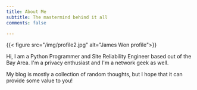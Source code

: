 ```yaml
---
title: About Me
subtitle: The mastermind behind it all
comments: false

---
```

{{< figure src="/img/profile2.jpg" alt="James Won profile">}}

Hi, I am a Python Programmer and Site Reliability Engineer based out of the Bay Area. I'm a privacy enthusiast and I'm a network geek as well.   

My blog is mostly a collection of random thoughts, but I hope that it can provide some value to you!